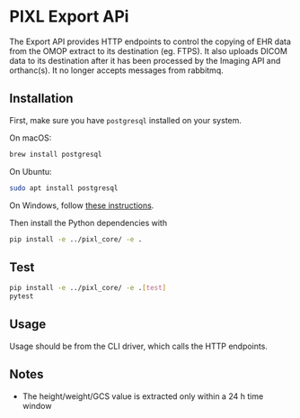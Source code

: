 # PIXL Export APi

The Export API provides HTTP endpoints to control the copying of EHR data from the OMOP extract
to its destination (eg. FTPS). It also uploads DICOM data to its destination after it has been
processed by the Imaging API and orthanc(s).
It no longer accepts messages from rabbitmq.

## Installation

First, make sure you have `postgresql` installed on your system.

On macOS:

```bash
brew install postgresql
```

On Ubuntu:

```bash
sudo apt install postgresql
```

On Windows, follow [these instructions](https://www.postgresqltutorial.com/postgresql-getting-started/install-postgresql/).

Then install the Python dependencies with

```bash
pip install -e ../pixl_core/ -e .
```

## Test

```bash
pip install -e ../pixl_core/ -e .[test]
pytest
```

## Usage

Usage should be from the CLI driver, which calls the HTTP endpoints.

## Notes

- The height/weight/GCS value is extracted only within a 24 h time window
